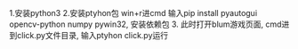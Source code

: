   1.安装python3
  2.安装ptyhon包
    win+r进cmd
    输入pip install pyautogui opencv-python numpy pywin32, 安装依赖包
  3. 此时打开blum游戏页面, cmd进到click.py文件目录, 输入ptyhon click.py运行
